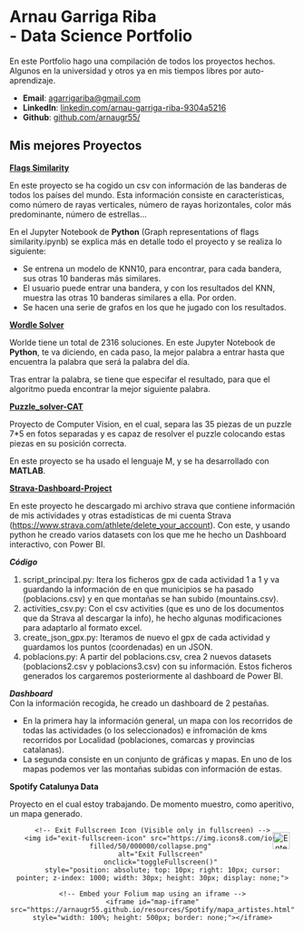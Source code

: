 #  Arnau Garriga Riba <br />- Data Science Portfolio

En este Portfolio hago una compilación de todos los proyectos hechos. Algunos en la universidad y otros ya en mis tiempos libres por auto-aprendizaje.

- **Email**: [agarrigariba@gmail.com](agarrigariba@gmail.com)
- **LinkedIn**: [linkedin.com/arnau-garriga-riba-9304a5216](https://www.linkedin.com/in/arnau-garriga-riba-9304a5216/)
- **Github**: [github.com/arnaugr55/](https://github.com/arnaugr55)


## Mis mejores Proyectos


**[Flags Similarity](https://github.com/arnaugr55/Flags-Similarity)**

En este proyecto se ha cogido un csv con información de las banderas de todos los países del mundo. Esta información consiste en características, como número de rayas verticales, número de rayas horizontales, color más predominante, número de estrellas...

En el Jupyter Notebook de **Python** (Graph representations of flags similarity.ipynb) se explica más en detalle todo el proyecto y se realiza lo siguiente:
- Se entrena un modelo de KNN10, para encontrar, para cada bandera, sus otras 10 banderas más similares.
- El usuario puede entrar una bandera, y con los resultados del KNN, muestra las otras 10 banderas similares a ella. Por orden.
- Se hacen una serie de grafos en los que he jugado con los resultados.<br>


**[Wordle Solver](https://github.com/arnaugr55/Wordle-solver)**

Worlde tiene un total de 2316 soluciones. En este Jupyter Notebook de **Python**, te va diciendo, en cada paso, la mejor palabra a entrar hasta que encuentra la palabra que será la palabra del día. 

Tras entrar la palabra, se tiene que especifar el resultado, para que el algoritmo pueda encontrar la mejor siguiente palabra.<br>


**[Puzzle_solver-CAT](https://github.com/arnaugr55/Puzzle_solver-CAT-)**

Proyecto de Computer Vision, en el cual, separa las 35 piezas de un puzzle 7*5 en fotos separadas y es capaz de resolver el puzzle colocando estas piezas en su posición correcta.

En este proyecto se ha usado el lenguaje M, y se ha desarrollado con **MATLAB**.<br>


**[Strava-Dashboard-Project](Strava/)**

En este proyecto he descargado mi archivo strava que contiene información de mis actividades y otras estadísticas de mi cuenta Strava (https://www.strava.com/athlete/delete_your_account). Con este, y usando python he creado varios datasets con los que me he hecho un Dashboard interactivo, con Power BI.

***Código***
1. script_principal.py: Itera los ficheros gpx de cada actividad 1 a 1 y va guardando la información de en que municipios se ha pasado (poblacions.csv) y en que montañas se han subido (mountains.csv).
2. activities_csv.py: Con el csv activities (que es uno de los documentos que da Strava al descargar la info), he hecho algunas modificaciones para adaptarlo al formato excel.
3. create_json_gpx.py: Iteramos de nuevo el gpx de cada actividad y guardamos los puntos (coordenadas) en un JSON.
4. poblacions.py: A partir del poblacions.csv, crea 2 nuevos datasets (poblacions2.csv y poblacions3.csv) con su información.
Estos ficheros generados los cargaremos posteriormente al dashboard de Power BI.

***Dashboard***<br>
Con la información recogida, he creado un dashboard de 2 pestañas.
- En la primera hay la información general, un mapa con los recorridos de todas las actividades (o los seleccionados) e infromación de kms recorridos por Localidad (poblaciones, comarcas y provincias catalanas).
- La segunda consiste en un conjunto de gráficas y mapas. En uno de los mapas podemos ver las montañas subidas con información de estas.<br>


**Spotify Catalunya Data**

Proyecto en el cual estoy trabajando. De momento muestro, como aperitivo, un mapa generado.
<div id="map-container" style="position: relative; text-align: center;">
    <!-- Fullscreen Icon (Enter Fullscreen) -->
    <img id="fullscreen-icon" src="https://img.icons8.com/ios-filled/50/000000/full-screen.png" 
         alt="Enter Fullscreen" 
         onclick="toggleFullscreen()" 
         style="position: absolute; top: 10px; right: 10px; cursor: pointer; z-index: 1000; width: 30px; height: 30px;">

    <!-- Exit Fullscreen Icon (Visible only in fullscreen) -->
    <img id="exit-fullscreen-icon" src="https://img.icons8.com/ios-filled/50/000000/collapse.png" 
         alt="Exit Fullscreen" 
         onclick="toggleFullscreen()" 
         style="position: absolute; top: 10px; right: 10px; cursor: pointer; z-index: 1000; width: 30px; height: 30px; display: none;">

    <!-- Embed your Folium map using an iframe -->
    <iframe id="map-iframe" src="https://arnaugr55.github.io/resources/Spotify/mapa_artistes.html" style="width: 100%; height: 500px; border: none;"></iframe>
</div>

<script>
    // JavaScript to toggle fullscreen
    function toggleFullscreen() {
        var mapContainer = document.getElementById('map-container');
        var fullscreenIcon = document.getElementById('fullscreen-icon');
        var exitFullscreenIcon = document.getElementById('exit-fullscreen-icon');

        if (mapContainer) {
            // Toggle fullscreen mode
            mapContainer.classList.toggle('fullscreen');

            // Toggle icons visibility
            if (mapContainer.classList.contains('fullscreen')) {
                fullscreenIcon.style.display = 'none';
                exitFullscreenIcon.style.display = 'block';
            } else {
                fullscreenIcon.style.display = 'block';
                exitFullscreenIcon.style.display = 'none';
            }
        }
    }
</script>

<style>
    /* Fullscreen styling */
    #map-container.fullscreen #map-iframe {
        position: fixed;
        top: 0;
        left: 0;
        width: 100%;
        height: 100%;
        z-index: 9999;
        background-color: white;
    }
</style>
